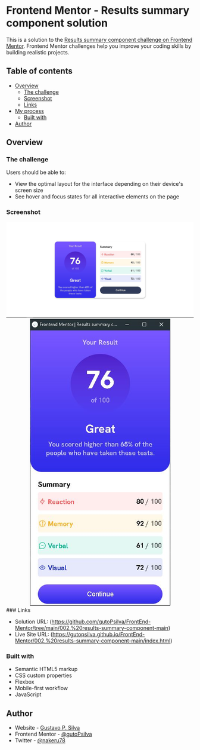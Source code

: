 # Frontend Mentor - Results summary component solution

This is a solution to the [Results summary component challenge on Frontend Mentor](https://www.frontendmentor.io/challenges/results-summary-component-CE_K6s0maV). Frontend Mentor challenges help you improve your coding skills by building realistic projects. 

## Table of contents

- [Overview](#overview)
  - [The challenge](#the-challenge)
  - [Screenshot](#screenshot)
  - [Links](#links)
- [My process](#my-process)
  - [Built with](#built-with)
- [Author](#author)

## Overview

### The challenge

Users should be able to:

- View the optimal layout for the interface depending on their device's screen size
- See hover and focus states for all interactive elements on the page

### Screenshot
<div align="center">
  <img src="design/screenshot.JPG" alt="screenshotDesktop">
  <img src="design/screenshotM.JPG" alt="screenshotMobile">
</div>
### Links

- Solution URL: (https://github.com/gutoPsilva/FrontEnd-Mentor/tree/main/002.%20results-summary-component-main)
- Live Site URL: (https://gutopsilva.github.io/FrontEnd-Mentor/002.%20results-summary-component-main/index.html)

### Built with

- Semantic HTML5 markup
- CSS custom properties
- Flexbox
- Mobile-first workflow
- JavaScript

## Author

- Website - [Gustavo P. Silva](https://github.com/gutoPsilva)
- Frontend Mentor - [@gutoPsilva](https://www.frontendmentor.io/profile/gutoPsilva)
- Twitter - [@nakeru78](https://www.twitter.com/nakeru78)
